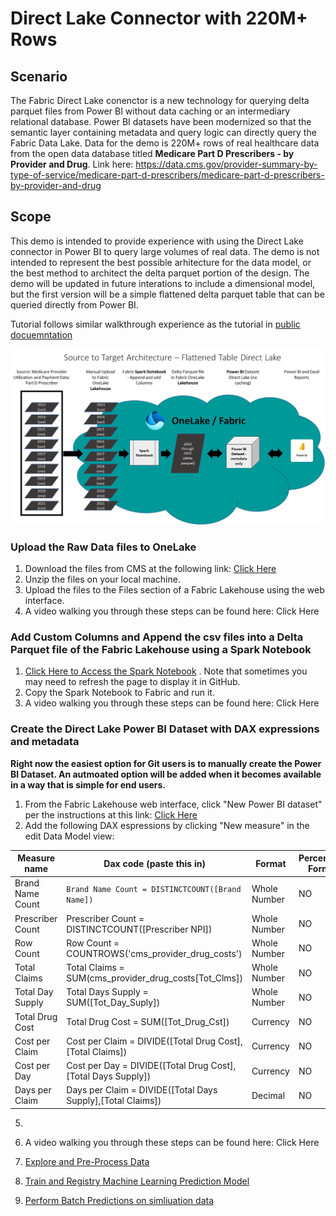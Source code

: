 # Direct Lake Connector with 220M+ Rows


## Scenario
The Fabric Direct Lake conenctor is a new technology for querying delta parquet files from Power BI without data caching or an intermediary relational database. Power BI datasets have been modernized so that the semantic layer containing metadata and query logic can directly query the Fabric Data Lake. Data for the demo is 220M+ rows of real healthcare data from the open data database titled **Medicare Part D Prescribers - by Provider and Drug**. Link here: https://data.cms.gov/provider-summary-by-type-of-service/medicare-part-d-prescribers/medicare-part-d-prescribers-by-provider-and-drug 

## Scope
This demo is intended to provide experience with using the Direct Lake connector in Power BI to query large volumes of real data. The demo is not intended to represent the best possible arhitecture for the data model, or the best method to architect the delta parquet portion of the design. The demo will be updated in future interations to include a dimensional model, but the first version will be a simple flattened delta parquet table that can be queried directly from Power BI. 

Tutorial follows similar walkthrough experience as the tutorial in [public docuemntation](https://learn.microsoft.com/en-us/fabric/data-science/tutorial-data-science-introduction)

![analytics-bi-directlake](./Images/DirectLake_Architecture.png) 

### Upload the Raw Data files to OneLake
1. Download the files from CMS at the following link: [Click Here](https://data.cms.gov/provider-summary-by-type-of-service/medicare-part-d-prescribers/medicare-part-d-prescribers-by-provider-and-drug)
2. Unzip the files on your local machine.
3. Upload the files to the Files section of a Fabric Lakehouse using the web interface.
4. A video walking you through these steps can be found here: Click Here

### Add Custom Columns and Append the csv files into a Delta Parquet file of the Fabric Lakehouse using a Spark Notebook
1. [Click Here to Access the Spark Notebook](./Load%20CMS%20Medicare%20Part%20D%20Data.ipynb) . Note that sometimes you may need to refresh the page to display it in GitHub.
2. Copy the Spark Notebook to Fabric and run it.
3. A video walking you through these steps can be found here: Click Here

### Create the Direct Lake Power BI Dataset with DAX expressions and metadata
**Right now the easiest option for Git users is to manually create the Power BI Dataset. An autmoated option will be added when it becomes available in a way that is simple for end users.**
1. From the Fabric Lakehouse web interface, click "New Power BI dataset" per the instructions at this link: [Click Here](https://learn.microsoft.com/en-us/power-bi/enterprise/directlake-overview#to-create-a-basic-direct-lake-dataset-for-your-lakehouse)
2. Add the following DAX espressions by clicking "New measure" in the edit Data Model view:

 | Measure name | Dax code (paste this in) | Format | Percentage Format | Thousands seperator | Decimal places | Data category | 
 | ------------ | ------------------------ | ------ | ----------------- | ------------------- | -------------- | ------------- | 
 | Brand Name Count | `Brand Name Count = DISTINCTCOUNT([Brand Name])` | Whole Number | NO | Yes | 0 | Uncategorized | 
 | Prescriber Count | Prescriber Count = DISTINCTCOUNT([Prescriber NPI]) | Whole Number | NO | Yes | 0 | Uncategorized | 
 | Row Count | Row Count = COUNTROWS('cms_provider_drug_costs') | Whole Number | NO | Yes | 0 | Uncategorized | 
 | Total Claims | Total Claims = SUM(cms_provider_drug_costs[Tot_Clms]) | Whole Number | NO | Yes | 0 | Uncategorized | 
 | Total Day Supply | Total Days Supply = SUM([Tot_Day_Suply]) | Whole Number | NO | Yes | 0 | Uncategorized | 
 | Total Drug Cost | Total Drug Cost = SUM([Tot_Drug_Cst]) | Currency | NO | Yes | 0 | Uncategorized | 
 | Cost per Claim | Cost per Claim = DIVIDE([Total Drug Cost],[Total Claims]) | Currency | NO | Yes | 0 | Uncategorized | 
 | Cost per Day | Cost per Day = DIVIDE([Total Drug Cost],[Total Days Supply]) | Currency | NO | Yes | 2 | Uncategorized | 
 | Days per Claim | Days per Claim = DIVIDE([Total Days Supply],[Total Claims]) | Decimal | NO | Yes | 1 | Uncategorized | 
  
5.
6. A video walking you through these steps can be found here: Click Here


7. [Explore and Pre-Process Data](./02-data-analysis-preprocess.ipynb)
8. [Train and Registry Machine Learning Prediction Model](./03-Train-Register-DiabetesPredictionModel.ipynb) 
9. [Perform Batch Predictions on simliuation data](./04-Perform-Diabetes-Batch-Predictions.ipynb)
